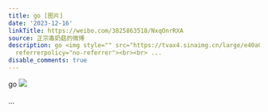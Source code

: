```yaml
---
title: go [图片]
date: '2023-12-16'
linkTitle: https://weibo.com/3825863518/NxqOnrRXA
source: 正宗毒奶菇的微博
description: go <img style="" src="https://tvax4.sinaimg.cn/large/e40a0b5ely1hkvxc3jseaj20v90de41e.jpg"
  referrerpolicy="no-referrer"><br><br> ...
disable_comments: true
---
```

go <img style="" src="https://tvax4.sinaimg.cn/large/e40a0b5ely1hkvxc3jseaj20v90de41e.jpg" referrerpolicy="no-referrer"><br><br> ...